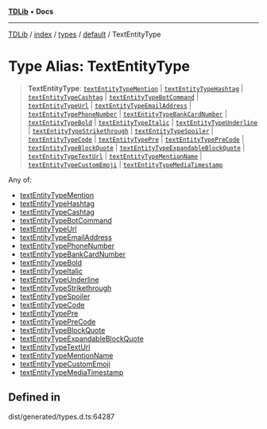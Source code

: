 [**TDLib**](../../../../../../README.md) • **Docs**

***

[TDLib](../../../../../../modules.md) / [index](../../../../../README.md) / [types](../../../README.md) / [default](../README.md) / TextEntityType

# Type Alias: TextEntityType

> **TextEntityType**: [`textEntityTypeMention`](textEntityTypeMention.md) \| [`textEntityTypeHashtag`](textEntityTypeHashtag.md) \| [`textEntityTypeCashtag`](textEntityTypeCashtag.md) \| [`textEntityTypeBotCommand`](textEntityTypeBotCommand.md) \| [`textEntityTypeUrl`](textEntityTypeUrl.md) \| [`textEntityTypeEmailAddress`](textEntityTypeEmailAddress.md) \| [`textEntityTypePhoneNumber`](textEntityTypePhoneNumber.md) \| [`textEntityTypeBankCardNumber`](textEntityTypeBankCardNumber.md) \| [`textEntityTypeBold`](textEntityTypeBold.md) \| [`textEntityTypeItalic`](textEntityTypeItalic.md) \| [`textEntityTypeUnderline`](textEntityTypeUnderline.md) \| [`textEntityTypeStrikethrough`](textEntityTypeStrikethrough.md) \| [`textEntityTypeSpoiler`](textEntityTypeSpoiler.md) \| [`textEntityTypeCode`](textEntityTypeCode.md) \| [`textEntityTypePre`](textEntityTypePre.md) \| [`textEntityTypePreCode`](textEntityTypePreCode.md) \| [`textEntityTypeBlockQuote`](textEntityTypeBlockQuote.md) \| [`textEntityTypeExpandableBlockQuote`](textEntityTypeExpandableBlockQuote.md) \| [`textEntityTypeTextUrl`](textEntityTypeTextUrl.md) \| [`textEntityTypeMentionName`](textEntityTypeMentionName.md) \| [`textEntityTypeCustomEmoji`](textEntityTypeCustomEmoji.md) \| [`textEntityTypeMediaTimestamp`](textEntityTypeMediaTimestamp.md)

Any of:
- [textEntityTypeMention](textEntityTypeMention.md)
- [textEntityTypeHashtag](textEntityTypeHashtag.md)
- [textEntityTypeCashtag](textEntityTypeCashtag.md)
- [textEntityTypeBotCommand](textEntityTypeBotCommand.md)
- [textEntityTypeUrl](textEntityTypeUrl.md)
- [textEntityTypeEmailAddress](textEntityTypeEmailAddress.md)
- [textEntityTypePhoneNumber](textEntityTypePhoneNumber.md)
- [textEntityTypeBankCardNumber](textEntityTypeBankCardNumber.md)
- [textEntityTypeBold](textEntityTypeBold.md)
- [textEntityTypeItalic](textEntityTypeItalic.md)
- [textEntityTypeUnderline](textEntityTypeUnderline.md)
- [textEntityTypeStrikethrough](textEntityTypeStrikethrough.md)
- [textEntityTypeSpoiler](textEntityTypeSpoiler.md)
- [textEntityTypeCode](textEntityTypeCode.md)
- [textEntityTypePre](textEntityTypePre.md)
- [textEntityTypePreCode](textEntityTypePreCode.md)
- [textEntityTypeBlockQuote](textEntityTypeBlockQuote.md)
- [textEntityTypeExpandableBlockQuote](textEntityTypeExpandableBlockQuote.md)
- [textEntityTypeTextUrl](textEntityTypeTextUrl.md)
- [textEntityTypeMentionName](textEntityTypeMentionName.md)
- [textEntityTypeCustomEmoji](textEntityTypeCustomEmoji.md)
- [textEntityTypeMediaTimestamp](textEntityTypeMediaTimestamp.md)

## Defined in

dist/generated/types.d.ts:64287
